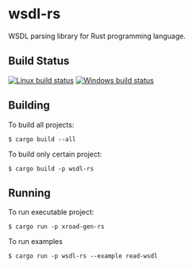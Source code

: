 wsdl-rs
=======

WSDL parsing library for Rust programming language.

Build Status
------------

[![Linux build status](https://img.shields.io/travis/jaxx/wsdl-rs/master.svg?label=Linux%20build)](https://travis-ci.org/jaxx/wsdl-rs/)
[![Windows build status](https://img.shields.io/appveyor/ci/jaxx/wsdl-rs/master.svg?label=Windows%20build)](https://ci.appveyor.com/project/jaxx/wsdl-rs)

Building
------------------

To build all projects:

    $ cargo build --all

To build only certain project:

    $ cargo build -p wsdl-rs


Running
-------

To run executable project:

    $ cargo run -p xroad-gen-rs

To run examples

    $ cargo run -p wsdl-rs --example read-wsdl
